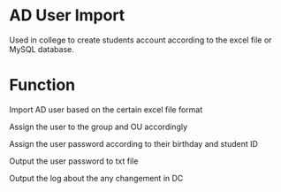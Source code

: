# AD User Import 

Used in college to create students account according to the excel file or MySQL database.


# Function

Import AD user based on the certain excel file format

Assign the user to the group and OU accordingly

Assign the user password according to their birthday and student ID

Output the user password to txt file

Output the log about the any changement in DC
